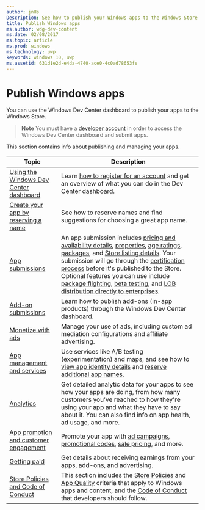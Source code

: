 ```yaml
---
author: jnHs
Description: See how to publish your Windows apps to the Windows Store.
title: Publish Windows apps
ms.author: wdg-dev-content
ms.date: 02/08/2017
ms.topic: article
ms.prod: windows
ms.technology: uwp
keywords: windows 10, uwp
ms.assetid: 631d1e2d-e4da-4740-ace0-4c0ad78653fe
---
```


# Publish Windows apps

You can use the Windows Dev Center dashboard to publish your apps to the Windows Store. 

> **Note** You must have a [developer account](http://go.microsoft.com/fwlink/p/?LinkId=615100) in order to access the Windows Dev Center dashboard and submit apps.

This section contains info about publishing and managing your apps.

| **Topic** | **Description** |
|-----------|-----------------|
| [Using the Windows Dev Center dashboard](using-the-windows-dev-center-dashboard.md) | Learn [how to register for an account](opening-a-developer-account.md) and get an overview of what you can do in the Dev Center dashboard. |
| [Create your app by reserving a name](create-your-app-by-reserving-a-name.md) | See how to reserve names and find suggestions for choosing a great app name. |
| [App submissions](app-submissions.md) | An app submission includes [pricing and availability details](set-app-pricing-and-availability.md), [properties](enter-app-properties.md), [age ratings](age-ratings.md), [packages](upload-app-packages.md), and [Store listing details](create-app-store-listings.md). Your submission will go through the [certification process](the-app-certification-process.md) before it's published to the Store. Optional features you can use include [package flighting](package-flights.md), [beta testing](beta-testing-and-targeted-distribution.md), and [LOB distribution directly to enterprises](distribute-lob-apps-to-enterprises.md). |
| [Add-on submissions](add-on-submissions.md) | Learn how to publish add-ons (in-app products) through the Windows Dev Center dashboard. |
| [Monetize with ads](monetize-with-ads.md) | Manage your use of ads, including custom ad mediation configurations and affiliate advertising. |
| [App management and services](app-management-and-services.md) | Use services like A/B testing (experimentation) and maps, and see how to [view app identity details](view-app-identity-details.md) and [reserve additional app names](manage-app-names.md). |
| [Analytics](analytics.md) | Get detailed analytic data for your apps to see how your apps are doing, from how many customers you've reached to how they're using your app and what they have to say about it. You can also find info on app health, ad usage, and more. |
| [App promotion and customer engagement](app-promotion-and-customer-engagement.md) | Promote your app with [ad campaigns](create-an-ad-campaign-for-your-app.md), [promotional codes](generate-promotional-codes.md), [sale pricing](put-apps-and-add-ons-on-sale.md), and more. 
| [Getting paid](getting-paid-apps.md) | Get details about receiving earnings from your apps, add-ons, and advertising. |
| [Store Policies and Code of Conduct](https://msdn.microsoft.com/library/windows/apps/dn764939.aspx) | This section includes the [Store Policies](https://msdn.microsoft.com/library/windows/apps/dn764944.aspx) and [App Quality](https://msdn.microsoft.com/library/windows/apps/mt652261.aspx) criteria that apply to Windows apps and content, and the [Code of Conduct](https://msdn.microsoft.com/library/windows/apps/dn764941.aspx) that developers should follow. |
 
